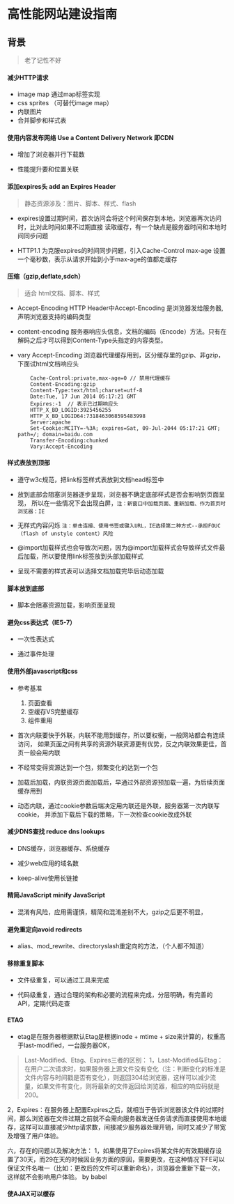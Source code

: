 高性能网站建设指南
==============

## 背景

>    老了记性不好

#### 减少HTTP请求

*   image map  通过map标签实现
*   css sprites （可替代image map）
*   内联图片
*   合并脚步和样式表

#### 使用内容发布网络 Use a Content Delivery Network  即CDN

*	增加了浏览器并行下载数

*   性能提升要和位置关联

#### 添加expires头 add an Expires Header

>	静态资源涉及：图片、脚本、样式、flash

*	expires设置过期时间，首次访问会将这个时间保存到本地，浏览器再次访问时，比对此时间如果不过期直接		读取缓存，有一个缺点是服务器时间和本地时间同步问题

*	HTTP1.1 为克服expires的时间同步问题，引入Cache-Control max-age 设置一个毫秒数，表示从请求开始到小于max-age的值都走缓存

#### 压缩（gzip,deflate,sdch）

>	适合 html文档、脚本、样式

*	Accept-Encoding HTTP Header中Accept-Encoding 是浏览器发给服务器,声明浏览器支持的编码类型

*	content-encoding 服务器响应头信息，文档的编码（Encode）方法。只有在解码之后才可以得到Content-Type头指定的内容类型。

*	vary Accept-Encoding  浏览器代理缓存用到，区分缓存里的gzip、非gzip，下面试html文档响应头

			Cache-Control:private,max-age=0 // 禁用代理缓存
			Content-Encoding:gzip
			Content-Type:text/html;charset=utf-8
			Date:Tue, 17 Jun 2014 05:17:21 GMT
			Expires:-1  // 表示已过期响应头
			HTTP_X_BD_LOGID:3925456255
			HTTP_X_BD_LOGID64:7318463068595483998
			Server:apache
			Set-Cookie:MCITY=-%3A; expires=Sat, 09-Jul-2044 05:17:21 GMT; path=/; domain=baidu.com
			Transfer-Encoding:chunked
			Vary:Accept-Encoding

#### 样式表放到顶部

* 	遵守w3c规范，把link标签样式表放到文档head标签中

*	放到底部会阻塞浏览器逐步呈现，浏览器不确定底部样式是否会影响到页面呈现，
	所以在一些情况下会出现白屏，`注：新窗口中加载页面、重新加载、作为首页时 浏览器：IE`

*	无样式内容闪烁 `注：单击连接、使用书签或键入URL，IE选择第二种方式--承担FOUC（flash of unstyle content）风险`

*	@import加载样式也会导致次问题，因为@import加载样式会导致样式文件最后加载，所以要使用link标签放到头部加载样式

*	呈现不需要的样式表可以选择文档加载完毕后动态加载

#### 脚本放到底部

*	脚本会阻塞资源加载，影响页面呈现

#### 避免css表达式（IE5-7）

*	一次性表达式

*	通过事件处理

#### 使用外部javascript和css

*	参考基准

	1. 页面查看
	2. 空缓存VS完整缓存
	3. 组件重用	

*	首次内联要快于外联，内联不能用到缓存，所以要权衡，一般网站都会有连续访问，
	如果页面之间有共享的资源外联资源更有优势，反之内联效果更佳，首页一般会用内联

*	不经常变得资源达到一个包，频繁变化的达到一个包

*	加载后加载，内联资源页面加载后，早通过外部资源预加载一遍，为后续页面缓存用到

*	动态内联，通过cookie参数后端决定用内联还是外联，服务器第一次内联写cookie，
并添加下载后下载的策略，下一次检查cookie改成外联

#### 减少DNS查找 reduce dns lookups

*   DNS缓存，浏览器缓存、系统缓存

*   减少web应用的域名数

*   keep-alive使用长链接

#### 精简JavaScript minify JavaScript

*   混淆有风险，应用需谨慎，精简和混淆差别不大，gzip之后更不明显，

#### 避免重定向avoid redirects

*   alias、mod_rewrite、directoryslash重定向的方法，（个人都不知道）

#### 移除重复脚本

*   文件级重复，可以通过工具来完成

*   代码级重复，通过合理的架构和必要的流程来完成，分层明确，有完善的API，定期代码走查

#### ETAG

*   etag是在服务器根据默认Etag是根据inode + mtime + size来计算的，权重高于last-modified，一台服务器OK，

>   Last-Modified、Etag、Expires三者的区别：
1，Last-Modified与Etag：在用户二次请求时，如果服务器上源文件没有变化（注：判断变化的标准是文件内容与时间戳是否有变化），则返回304给浏览器，这样可以减少流量，如果文件有变化，则将最新的文件返回给浏览器，相应的响应码就是200。
 
2，Expires：在服务器上配置Expires之后，就相当于告诉浏览器该文件的过期时间，那么浏览器在文件过期之前就不会需向服务器发送任务请求而直接使用本地缓存，这样可以直接减少http请求数，间接减少服务器处理开销，同时又减少了带宽及增强了用户体验。
 
 
六，存在的问题以及解决方法：
1，如果使用了Expires将某文件的有效期缓存设置了30天，而29在天的时候因业务方面的原因，需要更改，在这种情况下FE可以保证文件名唯一（比如：更改后的文件可以重新命名），浏览器会重新下载一次，这样就不会影响用户体验。 by babel

#### 使AJAX可以缓存
